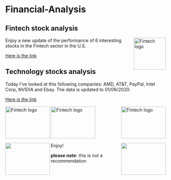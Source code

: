 # Financial-Analysis

## Fintech stock analysis
<a><img src="https://www.startupmgzn.com/english/wp-content/uploads/2016/09/shutterstock_374291458-1110x1065.jpg" alt="Fintech logo" align="right" width="100" height="100" /></a>

Enjoy a new update of the performance of 6 interesting
 stocks in the Fintech sector in the U.S.
 
[Here is the link](https://rawcdn.githack.com/elior631/Financial-Analysis/34eb74d69caaa8a9febaa3989dfee3d2156b4cbd/Fintech%20preferred%20stocks%20analysis.html) 

## Technology stocks analysis
Today I've looked at this following companies: AMD, AT&T, PayPal, Intel Corp, NVIDIA and Ebay.
The data is updated to 01/06/2020.

[Here is the link](https://rawcdn.githack.com/elior631/Financial-Analysis/2d59729443a6093dc9821c11bb728e39aba89637/Top_Tech_stocks_Q2_2020.html)

<a><img src="https://upload.wikimedia.org/wikipedia/commons/thumb/c/c9/Intel-logo.svg/1280px-Intel-logo.svg.png" alt="Fintech logo" align="right" width="140" height="100" /></a>

<a><img src="https://logos-download.com/wp-content/uploads/2016/10/NVIDIA_logo_-700x700.png" alt="Fintech logo" align="left" width="140" height="100" /></a>

<a><img src="https://banner2.cleanpng.com/20181118/hjw/kisspng-logo-brand-product-design-font-toys-fix-it-e-store-5bf2417ee73cf8.3255189515426031349472.jpg" alt="Fintech logo" align="middle" width="140" height="100" /></a>

<a><img src="https://i7.pngflow.com/pngimage/13/92/png-computer-icons-ebay-online-shopping-ebay-text-trademark-logo-10-off-clipart.png" align="right" width="140" height="100" /></a>
 
 <a><img src="https://seekvectorlogo.com/wp-content/uploads/2017/12/att-vector-logo.png" align="left" width="140" height="100" /></a>
 
 
Enjoy!


**please note**: this is not a recommendation


